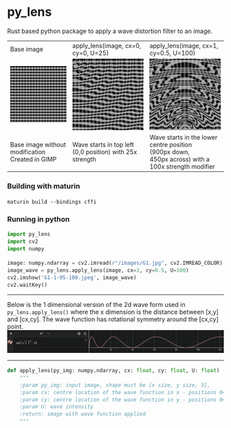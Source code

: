 # py_lens
Rust based python package to apply a wave distortion filter to an image.

<table>
<tr>
<td>Base image</td>
<td>apply_lens(image, cx=0, cy=0, U=25)</td>
<td>apply_lens(image, cx=1, cy=0.5, U=100)</td>
</tr>
<tr>
<td>
<img src="images/G1.jpg">
</td>
<td>
<img src="images/G1-0-0-25.jpeg">
</td>
<td>
<img src="images/G1-1-05-100.png">
</td>
</tr>
<tr>
<td>Base image without modification <br> Created in GIMP</td>
<td>Wave starts in top left (0,0 position) with 25x strength</td>
<td>Wave starts in the lower centre position (900px&nbsp;down, 450px&nbsp;across) with a 100x&nbsp;strength modifier</td>
</tr>

</table>


### Building with maturin
` maturin build --bindings cffi `

### Running in python

```python
import py_lens
import cv2
import numpy

image: numpy.ndarray = cv2.imread(r"/images/G1.jpg", cv2.IMREAD_COLOR)
image_wave = py_lens.apply_lens(image, cx=1, cy=0.5, U=100)
cv2.imshow('G1-1-05-100.jpeg', image_wave)
cv2.waitKey()
```


---

Below is the 1 dimensional version of the 2d wave form used in `py_lens.apply_lens()` 
where the x dimension is the distance between [x,y] and [cx,cy]. The wave function has rotational symmetry around the [cx,cy] point.
<img src="images/1D wave form.png">


---

```python
def apply_lens(py_img: numpy.ndarray, cx: float, cy: float, U: float) -> numpy.ndarray:
    """    
    :param py_img: input image, shape must be [x size, y size, 3],
    :param cx: centre location of the wave function in x - positions 0<x<1 will be treated as a fraction of the total image width
    :param cy: centre location of the wave function in y - positions 0<x<1 will be treated as a fraction of the total image height
    :param U: wave intensity
    :return: image with wave function applied
    """
```
